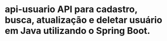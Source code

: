 # api-usuario API para cadastro, busca, atualização e deletar usuário em Java utilizando o Spring Boot.

